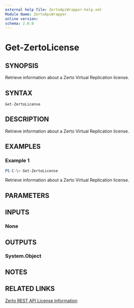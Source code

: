```yaml
---
external help file: ZertoApiWrapper-help.xml
Module Name: ZertoApiWrapper
online version:
schema: 2.0.0
---
```


# Get-ZertoLicense

## SYNOPSIS
Retrieve information about a Zerto Virtual Replication license.

## SYNTAX

```
Get-ZertoLicense
```

## DESCRIPTION
Retrieve information about a Zerto Virtual Replication license.

## EXAMPLES

### Example 1
```powershell
PS C:\> Get-ZertoLicense
```

Retrieve information about a Zerto Virtual Replication license.

## PARAMETERS

## INPUTS

### None
## OUTPUTS

### System.Object
## NOTES

## RELATED LINKS
[Zerto REST API License Information](http://s3.amazonaws.com/zertodownload_docs/Latest/Zerto%20Virtual%20Replication%20Zerto%20Virtual%20Manager%20%28ZVM%29%20-%20vSphere%20Online%20Help/index.html#page/RestfulAPIs%2FStatusAPIs.5.035.html%23)
